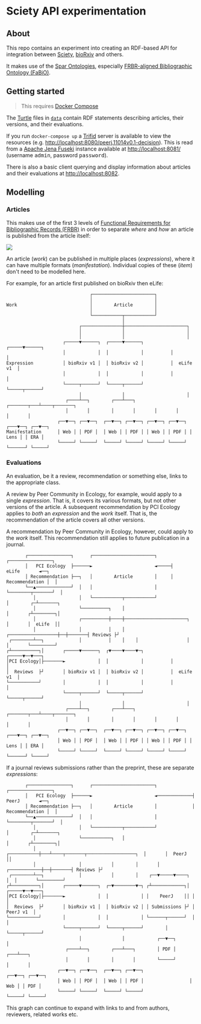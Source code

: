 # Sciety API experimentation

## About

This repo contains an experiment into creating an RDF-based API for integration between [Sciety], [bioRxiv] and others.

It makes use of the [Spar Ontologies], especially [FRBR-aligned Bibliographic Ontology (FaBiO)](FaBiO).

## Getting started

> This requires [Docker Compose]

The [Turtle] files in [`data`](./data) contain RDF statements describing articles, their versions, and their evaluations.

If you run `docker-compose up` a [Trifid] server is available to view the resources (e.g. <http://localhost:8080/peerj.11014v0.1-decision>). This is read from a [Apache Jena Fuseki] instance available at <http://localhost:8081/> (username <kbd>admin</kbd>, password <kbd>password</kbd>).

There is also a basic client querying and display information about articles and their evaluations at <http://localhost:8082>.

## Modelling

### Articles

This makes use of the first 3 levels of [Functional Requirements for Bibliographic Records (FRBR)](FRBR) in order to separate _where_ and _how_ an article is published from the article itself:

![][FRBR Diagram]

An article (_work_) can be published in multiple places (_expressions_), where it can have multiple formats (_manifestation_). Individual copies of these (_item_) don't need to be modelled here.

For example, for an article first published on bioRxiv then eLife:

```text
                               ┌───────────────────────┐
                               │                       │
Work                           │        Article        │
                               │                       │
                               └───────────┬───────────┘
                                           │
                           ┌───────────────┼───────────────────────┐
                           │               │                       │
                           │               │                       │
                     ┌─────▼──────┐  ┌─────▼──────┐          ┌─────▼──────┐
                     │            │  │            │          │            │
Expression           │ bioRxiv v1 │  │ bioRxiv v2 │          │  eLife v1  │
                     │            │  │            │          │            │
                     └─────┬──────┘  └─────┬──────┘          └─────┬──────┘
                           │               │                       │
                      ┌────┴──┐        ┌───┴───┐       ┌───────┬───┴────┬───────┐
                      │       │        │       │       │       │        │       │
                   ┌──▼──┐ ┌──▼──┐  ┌──▼──┐ ┌──▼──┐ ┌──▼──┐ ┌──▼──┐ ┌───▼──┐ ┌──▼──┐
Manifestation      │ Web │ │ PDF │  │ Web │ │ PDF │ │ Web │ │ PDF │ │ Lens │ │ ERA │
                   └─────┘ └─────┘  └─────┘ └─────┘ └─────┘ └─────┘ └──────┘ └─────┘
```

### Evaluations

An evaluation, be it a review, recommendation or something else, links to the appropriate class.

A review by Peer Community in Ecology, for example, would apply to a single _expression_. That is, it covers its various formats, but not other versions of the article. A subsequent recommendation by PCI Ecology applies to _both_ an _expression_ and the _work_ itself. That is, the recommendation of the article covers all other versions.

A recommendation by Peer Community in Ecology, however, could apply to the _work_ itself. This recommendation still applies to future publication in a journal.

```text
       ┌────────────────┐      ┌───────────────────────┐     ┌────────────────┐
       │   PCI Ecology  ├──────►                       ◄─────┤    eLife       ◄──┐
       │ Recommendation ├──┐   │        Article        │     │ Recommendation │  │
       └──▲─────────────┘  │   │                       │     └────────┬───────┘  │
          │                │   └───────────┬───────────┘              │        ┌─┴───────┐
          │                └──────────┐    │                          │       ┌┴────────┐│
          │                ┌──────────┼────┼───────────────────────┐  │       │  eLife  ││
          │                │          │    │    ┌──────────────────┼──┼───────┤ Reviews ├┘
 ┌────────┴──┐             │          │    │    │                  │  │       └─────────┘
┌┴──────────┐│       ┌─────▼──────┐  ┌▼────▼────▼─┐          ┌─────▼──▼───┐
│PCI Ecology│├───────►            │  │            │          │            │
│  Reviews  ├┘       │ bioRxiv v1 │  │ bioRxiv v2 │          │  eLife v1  │
└───────────┘        │            │  │            │          │            │
                     └─────┬──────┘  └─────┬──────┘          └─────┬──────┘
                           │               │                       │
                      ┌────┴──┐        ┌───┴───┐       ┌───────┬───┴────┬───────┐
                      │       │        │       │       │       │        │       │
                   ┌──▼──┐ ┌──▼──┐  ┌──▼──┐ ┌──▼──┐ ┌──▼──┐ ┌──▼──┐ ┌───▼──┐ ┌──▼──┐
                   │ Web │ │ PDF │  │ Web │ │ PDF │ │ Web │ │ PDF │ │ Lens │ │ ERA │
                   └─────┘ └─────┘  └─────┘ └─────┘ └─────┘ └─────┘ └──────┘ └─────┘
```

If a journal reviews submissions rather than the preprint, these are separate _expressions_:

```text
       ┌────────────────┐      ┌───────────────────────┐             ┌────────────────┐
       │   PCI Ecology  ├──────►                       ◄─────────────┤    PeerJ       ◄──┐
       │ Recommendation ├──┐   │        Article        │             │ Recommendation │  │
       └──▲─────────────┘  │   │                       │             └────────┬───────┘  │
          │                │   └───────────┬───────────┘                      │        ┌─┴───────┐
          │                └───────────┐   │                                  │       ┌┴────────┐│
          │                ┌───────────┼───┴────┬───────┬──────────────────┐  │       │  PeerJ  ││
          │                │           │        │       │     ┌────────────┼──┼───────┤ Reviews ├┘
 ┌────────┴──┐             │           │        │    ┌──▼─────▼────┐       │  │       └─────────┘
┌┴──────────┐│       ┌─────▼──────┐  ┌─▼────────▼─┐ ┌┴────────────┐│ ┌─────▼──▼───┐
│PCI Ecology│├───────►            │  │            │ │    PeerJ    ││ │            │
│  Reviews  ├┘       │ bioRxiv v1 │  │ bioRxiv v2 │ │ Submissions ├┘ │  PeerJ v1  │
└───────────┘        │            │  │            │ └──────┬──────┘  │            │
                     └─────┬──────┘  └─────┬──────┘        │         └─────┬──────┘
                           │               │            ┌──▼──┐            │
                      ┌────┴──┐        ┌───┴───┐        │ PDF │        ┌───┴───┐
                      │       │        │       │        └─────┘        │       │
                   ┌──▼──┐ ┌──▼──┐  ┌──▼──┐ ┌──▼──┐                 ┌──▼──┐ ┌──▼──┐
                   │ Web │ │ PDF │  │ Web │ │ PDF │                 │ Web │ │ PDF │
                   └─────┘ └─────┘  └─────┘ └─────┘                 └─────┘ └─────┘
```

This graph can continue to expand with links to and from authors, reviewers, related works etc.

[Apache Jena Fuseki]: https://jena.apache.org/documentation/fuseki2/
[bioRxiv]: https://www.biorxiv.org/
[Docker Compose]: https://docs.docker.com/compose/
[FaBiO]: http://www.sparontologies.net/ontologies/fabio
[FRBR]: https://en.wikipedia.org/wiki/Functional_Requirements_for_Bibliographic_Records
[FRBR Diagram]: https://upload.wikimedia.org/wikipedia/commons/8/80/FRBR-Group-1-entities-and-basic-relations.svg
[Sciety]: https://sciety.org/
[Spar Ontologies]: http://www.sparontologies.net/
[Trifid]: https://zazuko.com/products/trifid/
[Turtle]: https://www.w3.org/TR/turtle/
